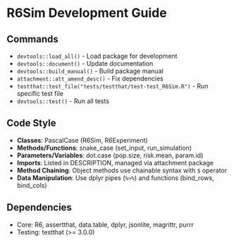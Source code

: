 # R6Sim Development Guide

## Commands
- `devtools::load_all()` - Load package for development
- `devtools::document()` - Update documentation
- `devtools::build_manual()` - Build package manual
- `attachment::att_amend_desc()` - Fix dependencies
- `testthat::test_file("tests/testthat/test-test_R6Sim.R")` - Run specific test file
- `devtools::test()` - Run all tests

## Code Style
- **Classes**: PascalCase (R6Sim, R6Experiment)
- **Methods/Functions**: snake_case (set_input, run_simulation)
- **Parameters/Variables**: dot.case (pop.size, risk.mean, param.id)
- **Imports**: Listed in DESCRIPTION, managed via attachment package
- **Method Chaining**: Object methods use chainable syntax with `$` operator
- **Data Manipulation**: Use dplyr pipes (`%>%`) and functions (bind_rows, bind_cols)

## Dependencies
- Core: R6, assertthat, data.table, dplyr, jsonlite, magrittr, purrr
- Testing: testthat (>= 3.0.0)